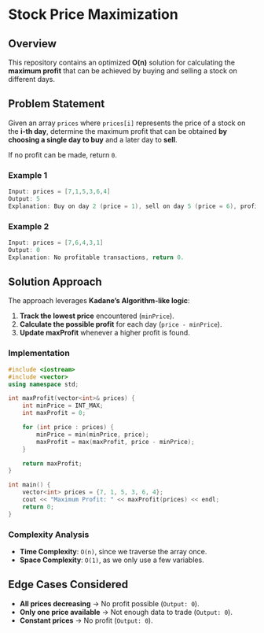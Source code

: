 # Stock Price Maximization

## Overview
This repository contains an optimized **O(n)** solution for calculating the **maximum profit** that can be achieved by buying and selling a stock on different days.

## Problem Statement
Given an array `prices` where `prices[i]` represents the price of a stock on the **i-th day**, determine the maximum profit that can be obtained **by choosing a single day to buy** and a later day to **sell**.

If no profit can be made, return `0`.

### **Example 1**
```cpp
Input: prices = [7,1,5,3,6,4]
Output: 5
Explanation: Buy on day 2 (price = 1), sell on day 5 (price = 6), profit = 6-1 = 5.
```

### **Example 2**
```cpp
Input: prices = [7,6,4,3,1]
Output: 0
Explanation: No profitable transactions, return 0.
```

## Solution Approach
The approach leverages **Kadane’s Algorithm-like logic**:
1. **Track the lowest price** encountered (`minPrice`).
2. **Calculate the possible profit** for each day (`price - minPrice`).
3. **Update maxProfit** whenever a higher profit is found.

### **Implementation**
```cpp
#include <iostream>
#include <vector>
using namespace std;

int maxProfit(vector<int>& prices) {
    int minPrice = INT_MAX;
    int maxProfit = 0;

    for (int price : prices) {
        minPrice = min(minPrice, price);  
        maxProfit = max(maxProfit, price - minPrice);
    }

    return maxProfit;
}

int main() {
    vector<int> prices = {7, 1, 5, 3, 6, 4};
    cout << "Maximum Profit: " << maxProfit(prices) << endl;
    return 0;
}
```

### **Complexity Analysis**
- **Time Complexity**: `O(n)`, since we traverse the array once.
- **Space Complexity**: `O(1)`, as we only use a few variables.

## Edge Cases Considered
- **All prices decreasing** → No profit possible (`Output: 0`).
- **Only one price available** → Not enough data to trade (`Output: 0`).
- **Constant prices** → No profit (`Output: 0`).

